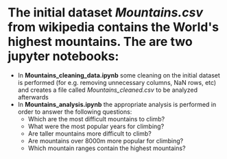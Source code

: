 # The initial dataset *Mountains.csv* from wikipedia contains the World's highest mountains. The are two jupyter notebooks:
* In **Mountains_cleaning_data.ipynb** some cleaning on the initial dataset is performed (for e.g. removing unnecessary columns, NaN rows, etc) and creates a file called *Mountains_cleaned.csv* to be analyzed afterwards
* In **Mountains_analysis.ipynb** the appropriate analysis is performed in order to answer the following questions:
  * Which are the most difficult mountains to climb?
  * What were the most popular years for climbing?
  * Are taller mountains more difficult to climb?
  * Are mountains over 8000m more popular for climbing?
  * Which mountain ranges contain the highest mountains?


